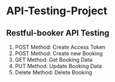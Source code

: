 # API-Testing-Project
## Restful-booker API Testing

1. POST Method: Create Access Token
2. POST Method: Create new Booking 
3. GET Method: Get Booking Data
4. PUT Method: Update Booking Data
5. Delete Method: Delete Booking
